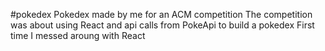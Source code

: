 #pokedex
Pokedex made by me for an ACM competition
The competition was about using React and api calls from PokeApi to build a pokedex
First time I messed aroung with React
